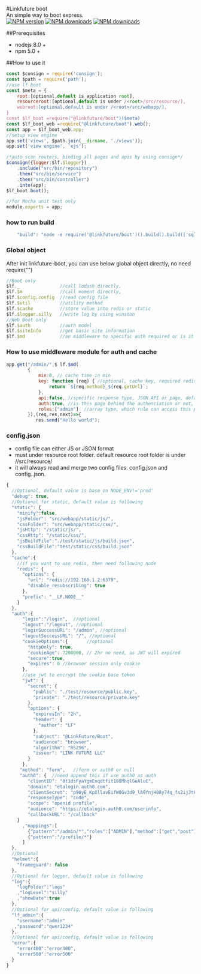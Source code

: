 #Linkfuture boot   
An simple way to boot express.  
<span class="badge-npmversion"><a href="https://npmjs.org/package/@linkfuture/boot" title="View this project on NPM"><img src="https://img.shields.io/npm/v/@linkfuture/boot.svg" alt="NPM version" /></a></span>
<span class="badge-npmdownloads"><a href="https://npmjs.org/package/@linkfuture/boot" title="View this project on NPM"><img src="https://img.shields.io/npm/dm/@linkfuture/boot.svg" alt="NPM downloads" /></a></span> 
<span class="badge-npmstatus"><a href="https://circleci.com/gh/cyokin/linkfuture-boot" title="View this project on NPM"><img src="https://img.shields.io/circleci/project/github/cyokin/linkfuture-boot.svg" alt="NPM downloads" /></a></span>

 
##Prerequisites 
- nodejs 8.0 +
- npm 5.0 + 

##How to use it
``` js
const $consign = require('consign');
const $path = require('path');
//use lf boot
const $meta = {
    root:[optional,default is application root],
    resourceroot:[optional,default is under /<root>/src/resource/],
    webroot:[optional,default is under /<root>/src/webapp/],
}
const $lf_boot =require("@linkfuture/boot")($meta)
const $lf_boot_web =require("@linkfuture/boot").web();
const app = $lf_boot_web.app;
//setup view engine 
app.set('views', $path.join(__dirname, './views'));
app.set('view engine', 'ejs');

/*auto scan routers, binding all pages and apis by using consign*/
$consign({logger:$lf.$logger})
    .include("src/bin/repository")
    .then("src/bin/service")
    .then("src/bin/controller")
    .into(app);
$lf_boot.boot();

//for Mocha unit test only
module.exports = app;
```
### how to run build 
``` js
    "build": "node -e require('@linkfuture/boot')().build().build(['sql'])"
```
### Global object
 After init linkfuture-boot, you can use below global object directly, no need require("") 
``` js
//Boot only
$lf._               //call lodash directly, 
$lf.$m              //call moment directly, 
$lf.$config.config  //read config file
$lf.$util           //utility method
$lf.$cache          //store value into redis or static
$lf.$logger.silly   //write log by using winston 
//Web Boot only
$lf.$auth           //auth model
$lf.$siteInfo       //get basic site information
$lf.$md             //an middleware to specific auth required or is it api response and setup cache time, 
 ```

### How to use middleware module for auth and cache
``` js
app.get("/admin/",$ lf.$md(
        {
            min:0, // cache time in min
            key: function (req) { //optional, cache key, required redis setup,default value is following
                return `${req.method}_${req.getUrl}`;
            },
            api:false, //specific response type, JSON API or page, default is page
            auth:true, //is this page behind the authenciation or not, default is false
            roles:["admin"]  //array type, which role can access this page, required set auth=true,and req.user.roles = []
        }),(req,res,next)=>{
           res.send("Hello world");
```

### config.json
- config file can either JS or JSON format
- must under resource root folder. default resource root folder is under /<root>/src/resource/
- it will always read and merge two config files. config.json and config.<env>.json.

``` js
{
  //Optional, default value is base on NODE_ENV!='prod'
  "debug": true,
  //Optional for static, default value is following
  "static": {
    "minify":false,
    "jsFolder": "src/webapp/static/js/",
    "cssFolder": "src/webapp/static/css/",
    "jsHttp": "/static/js/",
    "cssHttp": "/static/css/",
    "jsBuildFile":"./test/static/js/build.json",
    "cssBuildFile":"test/static/css/build.json"
  },
  "cache":{
    //if you want to use redis, then need following node
    "redis": {
      "options": {
        "url": "redis://192.168.1.2:6379",
        "disable_resubscribing": true
      },
      "prefix": "__LF.NODE__"
    }
  },
  "auth":{
      "login":"/login",  //optional
      "logout":"/logout", //optional
      "loginSuccessURL": "/admin", //optional
      "logoutSuccessURL": "/", //optional
      "cookieOptions":{       //optional
        "httpOnly": true,
        "cookieAge": 7200000, // 2hr no need, as JWT will expired
        "secure":true,
        "expires": 0 //browser session only cookie
      },
      //use jwt to encrypt the cookie base token
      "jwt": {
        "secret": {
          "public": "./test/resource/public.key",
          "private": "./test/resource/private.key"
        },
        "options": {
          "expiresIn": "2h",
          "header": {
            "author": "LF"
          },
          "subject": "@LinkFuture/Boot",
          "audience": "browser",
          "algorithm": "RS256",
          "issuer": "LINK FUTURE LLC"
        }
      },
     "method": "form",   //form or auth0 or null
     "auth0": {  //need append this if use auth0 as auth
        "clientID": "0t1dsFyaYgmEnqdtfit188MhqlGuAluC",
        "domain": "etalogin.auth0.com",
        "clientSecret": "p96yE_KpXllavEifW0Gv3d9_lA9YnjH08y74q_fs2ijJtKAJgBqgMDs2fRRREjqY",
        "responseType": "code",
        "scope": "openid profile",
        "audience": "https://etalogin.auth0.com/userinfo",
        "callbackURL": "/callback"
    }
      ,"mappings":[
        {"pattern":"/admin/*","roles":["ADMIN"],"method":["get","post"]},
        {"pattern":"/profile/*"}
      ]
  },
  //Optional
  "helmet":{
    "frameguard": false
  },
  //Optional for logger, default value is following
  "log":{
    "logFolder":"logs"
    ,"logLevel":"silly"
    ,"showDate":true
  },
  //Optional for api/config, default value is following
  "lf_admin":{
    "username":"admin"
   ,"password":"qwer1234"
  },
  //Optional for api/config, default value is following
  "error":{
    "error400":"error400",
    "error500":"error500"
  }
}

```